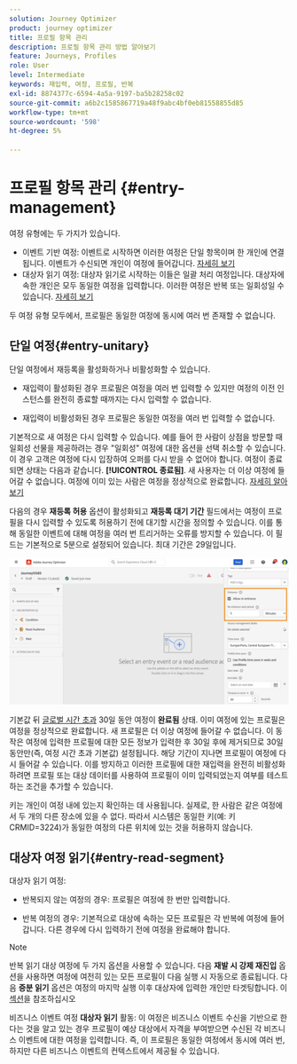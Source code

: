 ```yaml
---
solution: Journey Optimizer
product: journey optimizer
title: 프로필 항목 관리
description: 프로필 항목 관리 방법 알아보기
feature: Journeys, Profiles
role: User
level: Intermediate
keywords: 재입력, 여정, 프로필, 반복
exl-id: 8874377c-6594-4a5a-9197-ba5b28258c02
source-git-commit: a6b2c1585867719a48f9abc4bf0eb81558855d85
workflow-type: tm+mt
source-wordcount: '598'
ht-degree: 5%

---
```



# 프로필 항목 관리 {#entry-management}

여정 유형에는 두 가지가 있습니다.

* 이벤트 기반 여정: 이벤트로 시작하면 이러한 여정은 단일 항목이며 한 개인에 연결됩니다. 이벤트가 수신되면 개인이 여정에 들어갑니다. [자세히 보기](#entry-unitary)
* 대상자 읽기 여정: 대상자 읽기로 시작하는 이들은 일괄 처리 여정입니다. 대상자에 속한 개인은 모두 동일한 여정을 입력합니다. 이러한 여정은 반복 또는 일회성일 수 있습니다. [자세히 보기](#entry-read-segment)

두 여정 유형 모두에서, 프로필은 동일한 여정에 동시에 여러 번 존재할 수 없습니다.

## 단일 여정{#entry-unitary}

단일 여정에서 재등록을 활성화하거나 비활성화할 수 있습니다.

* 재입력이 활성화된 경우 프로필은 여정을 여러 번 입력할 수 있지만 여정의 이전 인스턴스를 완전히 종료할 때까지는 다시 입력할 수 없습니다.

* 재입력이 비활성화된 경우 프로필은 동일한 여정을 여러 번 입력할 수 없습니다.

기본적으로 새 여정은 다시 입력할 수 있습니다. 예를 들어 한 사람이 상점을 방문할 때 일회성 선물을 제공하려는 경우 &quot;일회성&quot; 여정에 대한 옵션을 선택 취소할 수 있습니다. 이 경우 고객은 여정에 다시 입장하여 오퍼를 다시 받을 수 없어야 합니다. 여정이 종료되면 상태는 다음과 같습니다. **[!UICONTROL 종료됨]**. 새 사용자는 더 이상 여정에 들어갈 수 없습니다. 여정에 이미 있는 사람은 여정을 정상적으로 완료합니다. [자세히 알아보기](journey-gs.md#entrance)

다음의 경우 **재등록 허용** 옵션이 활성화되고 **재등록 대기 기간** 필드에서는 여정이 프로필을 다시 입력할 수 있도록 허용하기 전에 대기할 시간을 정의할 수 있습니다. 이를 통해 동일한 이벤트에 대해 여정을 여러 번 트리거하는 오류를 방지할 수 있습니다. 이 필드는 기본적으로 5분으로 설정되어 있습니다. 최대 기간은 29일입니다.

![](assets/journey-re-entrance.png)

기본값 뒤 [글로벌 시간 초과](journey-gs.md#global_timeout) 30일 동안 여정이 **완료됨** 상태. 이미 여정에 있는 프로필은 여정을 정상적으로 완료합니다. 새 프로필은 더 이상 여정에 들어갈 수 없습니다. 이 동작은 여정에 입력한 프로필에 대한 모든 정보가 입력한 후 30일 후에 제거되므로 30일 동안만(즉, 여정 시간 초과 기본값) 설정됩니다. 해당 기간이 지나면 프로필이 여정에 다시 들어갈 수 있습니다. 이를 방지하고 이러한 프로필에 대한 재입력을 완전히 비활성화하려면 프로필 또는 대상 데이터를 사용하여 프로필이 이미 입력되었는지 여부를 테스트하는 조건을 추가할 수 있습니다.

<!--
Due to the 30-day journey timeout, when journey re-entrance is not allowed, we cannot make sure the re-entrance blocking will work more than 30 days. Indeed, as we remove all information about persons who entered the journey 30 days after they enter, we cannot know the person entered previously, more than 30 days ago. -->

키는 개인이 여정 내에 있는지 확인하는 데 사용됩니다. 실제로, 한 사람은 같은 여정에서 두 개의 다른 장소에 있을 수 없다. 따라서 시스템은 동일한 키(예: 키 CRMID=3224)가 동일한 여정의 다른 위치에 있는 것을 허용하지 않습니다.

## 대상자 여정 읽기{#entry-read-segment}

대상자 읽기 여정:

* 반복되지 않는 여정의 경우: 프로필은 여정에 한 번만 입력합니다.

* 반복 여정의 경우: 기본적으로 대상에 속하는 모든 프로필은 각 반복에 여정에 들어갑니다. 다른 경우에 다시 입력하기 전에 여정을 완료해야 합니다.

>[!NOTE]
>
>반복 읽기 대상 여정에 두 가지 옵션을 사용할 수 있습니다. 다음 **재발 시 강제 재진입** 옵션을 사용하면 여정에 여전히 있는 모든 프로필이 다음 실행 시 자동으로 종료됩니다. 다음 **증분 읽기** 옵션은 여정의 마지막 실행 이후 대상자에 입력한 개인만 타겟팅합니다. 이 [섹션](../building-journeys/read-audience.md#configuring-segment-trigger-activity)을 참조하십시오

비즈니스 이벤트 여정 **대상자 읽기** 활동: 이 여정은 비즈니스 이벤트 수신을 기반으로 한다는 것을 알고 있는 경우 프로필이 예상 대상에서 자격을 부여받으면 수신된 각 비즈니스 이벤트에 대한 여정을 입력합니다. 즉, 이 프로필은 동일한 여정에서 동시에 여러 번, 하지만 다른 비즈니스 이벤트의 컨텍스트에서 제공될 수 있습니다.